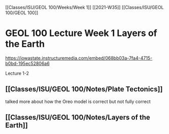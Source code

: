 [[Classes/ISU/GEOL 100/Weeks/Week 1]] [[2021-W35]] [[Classes/ISU/GEOL 100/GEOL 100]]

# GEOL 100 Lecture Week 1 Layers of the Earth 
https://iowastate.instructuremedia.com/embed/068bb03a-7fa4-4715-b0bd-195ec52806a6

Lecture 1-2



## [[Classes/ISU/GEOL 100/Notes/Plate Tectonics]]
talked more about how the Oreo model is correct but not fully correct

## [[Classes/ISU/GEOL 100/Notes/Layers of the Earth]]